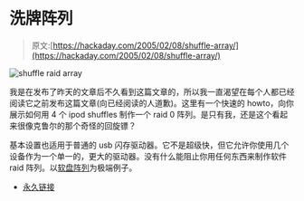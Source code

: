 # 洗牌阵列

> 原文:[https://hackaday.com/2005/02/08/shuffle-array/](https://hackaday.com/2005/02/08/shuffle-array/)

![shuffle raid array](../Images/abb9b36e87070eacb32dc75c096e5e3e.png)

我是在发布了昨天的文章后不久看到这篇文章的，所以我一直渴望在每个人都已经阅读它之前发布这篇文章(向已经阅读的人道歉)。这里有一个快速的 howto，向你展示如何用 4 个 ipod shuffles 制作一个 raid 0 阵列。是只有我，还是这个看起来很像克鲁尔的那个奇怪的回旋镖？

基本设置也适用于普通的 usb 闪存驱动器。它不是超级快，但它允许你使用几个设备作为一个单一的，更大的驱动器。没有什么能阻止你用任何东西来制作软件 raid 阵列。以[软盘阵列](http://ohlssonvox.8k.com/fdd_raid.htm)为极端例子。

*   [永久链接](http://www.wrightthisway.com/Articles/000154.html)